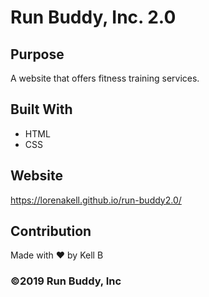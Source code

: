 # Run Buddy, Inc. 2.0

## Purpose
A website that offers fitness training services.

## Built With
* HTML
* CSS

## Website
https://lorenakell.github.io/run-buddy2.0/

## Contribution
Made with ❤️ by Kell</er> B

### ©️2019 Run Buddy, Inc
